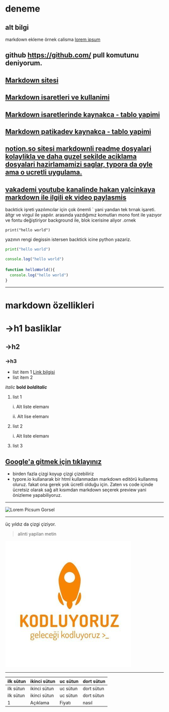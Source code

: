 # deneme
## alt bilgi
markdown ekleme örnek calisma
[lorem ipsum](http://google.com)

github  https://github.com/  pull komutunu deniyorum.
---
[Markdown sitesi ](https://commonmark.org/)
---
[Markdown isaretleri ve kullanimi](https://commonmark.org/help/)
---
[Markdown isaretlerinde kaynakca - tablo yapimi](https://medium.com/deep-learning-turkiye/t%C3%BCrk%C3%A7e-markdown-rehberi-61779d2e2a96)
---
[Markdown patikadev  kaynakca - tablo yapimi](https://academy.patika.dev/tr/courses/git/markdown-nedir-nasil-kullaniriz-)
---
[notion.so sitesi markdownli readme dosyalari kolaylikla ve daha guzel sekilde aciklama dosyalari hazirlamamizi saglar, typora da oyle ama o ucretli uygulama.](https://www.notion.so/product/projects)
---
[vakademi youtube kanalinde hakan yalcinkaya  markdown ile ilgili  ek video paylasmis](https://www.youtube.com/watch?v=o7GZp_KGQQw&list=PLYcudjctIk0cIVBDop4V5lFqAdrHAfwRR&index=15)
---
backtick işreti yazılımcılar için çok önemli ` yani yandan tek tırnak işareti. àltgr ve virgul ile yapılır. arasında yazdığımız komutları mono font ile yazıyor ve fontu değiştiriyor background ile, blok icerisine aliyor .ornek
```
print("hello world")
```
yazının rengi degissin istersen backtick icine python yazariz.

```python
print("hello world")
```

```javascript
console.log("hello world")

function helloWorld(){
  console.log("hello world")
}
```
---
# markdown özellikleri
# ->h1 basliklar
## ->h2 
### ->h3

- list item 1 [Link bilgisi](https://kodluyoruz.org)
- list item 2

*italic* **bold** ***bolditalic***

1. list 1

    i. Alt liste elemanı

    ii. Alt lise elemanı
2. list 2

    i. Alt liste elemanı
3. list 3

[Google'a gitmek için tıklayınız](https://google.com)
--- 
- birden fazla çizgi koyup çizgi çizebiliriz
- typore.io kullanarak bir html kullanmadan markdown editörü kullanmış oluruz. fakat ona gerek yok ücretli olduğu için. Zaten vs code içinde ücretsiz olarak sağ alt kısımdan markdown seçerek preview yani önizleme yapabiliyoruz.
---
![Lorem Picsum Gorsel](https://picsum.photos/200/300)

***
üç yıldız da çizgi çiziyor.

> alinti yapilan metin

![kodluyoru logo](https://raw.githubusercontent.com/Kodluyoruz/taskforce/git/git/markdown-nedir-nasil-kullaniriz-/figures/kodluyoruz_logo.jpg)

---
| ilk sütun | ikinci sütun| uc sütun | dort sütun| 
|-----------|-----------|--------|---------|
| ilk sütun | ikinci sütun| uc sütun | dort sütun|
| ilk sütun | ikinci sütun| uc sütun | dort sütun|
| 1 | Açıklama | Fiyatı | nasıl|